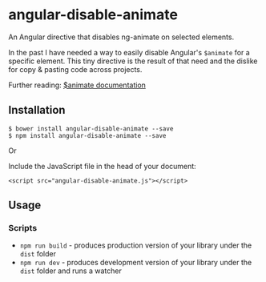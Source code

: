 # angular-disable-animate

An Angular directive that disables ng-animate on selected elements.

In the past I have needed a way to easily disable Angular's `$animate` for a specific element. This
tiny directive is the result of that need and the dislike for copy & pasting code across projects.

Further reading: [$animate documentation][animate_docs]

## Installation

```
$ bower install angular-disable-animate --save
$ npm install angular-disable-animate --save
```

Or

Include the JavaScript file in the head of your document:

```
<script src="angular-disable-animate.js"></script>
```

## Usage



### Scripts

* `npm run build` - produces production version of your library under the `dist` folder
* `npm run dev` - produces development version of your library under the `dist` folder and runs a
    watcher


[animate_docs]: https://docs.angularjs.org/api/ng/service/$animate

